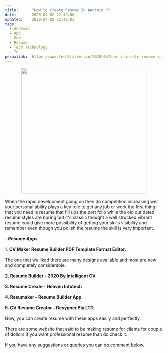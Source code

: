 ```yaml
---
title:		"How to Create Resume In Android ?"
date:		2020-04-02 22:49:00
updated:	2020-04-02 22:49:03
tags: 
  - Android
  - App
  - How
  - Resume
  - Tech Technology
  - To	
permalink:	https://www.techtracker.in/2020/04/how-to-create-resume-in-android.html
---
```


<div><div class="separator" style="clear: both; text-align: center;">
  <a href="https://lh3.googleusercontent.com/-pt7r5qeZeTI/XoYeg-lJ9EI/AAAAAAAABUM/mDhxQ7zPg5I4S4_Mcm3TXgo995aucw_fACLcBGAsYHQ/s1600/1585847935243639-0.png" imageanchor="1" style="margin-left: 1em; margin-right: 1em;">
    <img border="0" src="https://lh3.googleusercontent.com/-pt7r5qeZeTI/XoYeg-lJ9EI/AAAAAAAABUM/mDhxQ7zPg5I4S4_Mcm3TXgo995aucw_fACLcBGAsYHQ/s1600/1585847935243639-0.png" width="400">
  </a>
</div></div><div><br></div><div>When the rapid development going on then do competition increasing well your personal ability plays a key role to get any job or work the first thing that you need is resume that fill ups the port folio while the old out dated resume styles are boring but it's classic thought a well strucked vibrant resume could give more possibility of getting your skills visibility and remember even though you polish the resume the skill is very important.</div><div><br></div><div><b><i>- Resume Apps</i></b></div><div><br></div><div>1. <b>CV Maker Resume Builder PDF Template Format Editor.</b></div><div><br></div><div>The one that we liked there are many designs available and most are new and completely considerable.</div><div><br></div><div><b>2. Resume Builder - 2020 By Intelligent CV</b></div><div><br></div><div><b>3. Resume Create - Heaven Infotech</b></div><div><br></div><div><b>4. Resumaker - Resume Builder App</b></div><div><br></div><div><b>5. CV Resume Creator - Desygner Ply LTD.</b></div><div><b><br></b></div><div>Now, you can create resume with these apps easily and perfectly.</div><div><br></div><div>There are some website that said to be making resume for clients for couple of dollors if you want professional resume than do check it.</div><div><br></div><div>If you have any suggestions or queries you can do comment below.</div>
<!-- no comments on this post -->